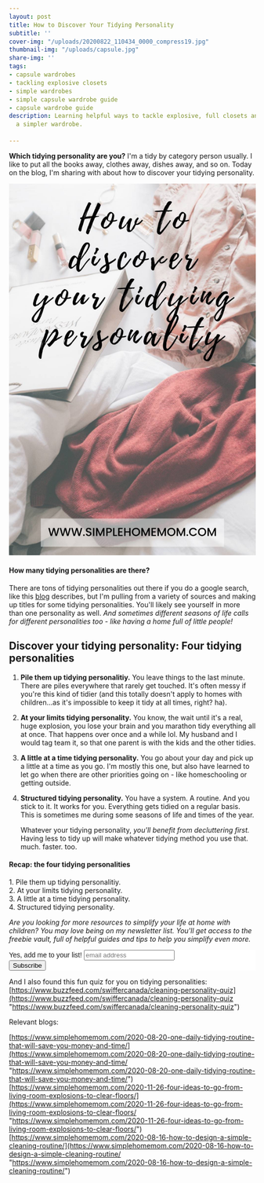 ```yaml
---
layout: post
title: How to Discover Your Tidying Personality
subtitle: ''
cover-img: "/uploads/20200822_110434_0000_compress19.jpg"
thumbnail-img: "/uploads/capsule.jpg"
share-img: ''
tags:
- capsule wardrobes
- tackling explosive closets
- simple wardrobes
- simple capsule wardrobe guide
- capsule wardrobe guide
description: Learning helpful ways to tackle explosive, full closets and creating
  a simpler wardrobe.

---
```

**Which tidying personality are you?** I'm a tidy by category person usually. I like to put all the books away, clothes away, dishes away, and so on. Today on the blog, I'm sharing with about how to discover your tidying personality.

![A picture of clothes on the bed.](/uploads/1_20201211_211437_0000_compress84.jpg "How to discover your tidying personality SHM")

#### How many tidying personalities are there?

There are tons of tidying personalities out there if you do a google search, like this [blog](https://www.domain.com.au/living/the-seven-most-common-cleaning-personality-types-20180227-h0wbjf/ ) describes, but I'm pulling from a variety of sources and making up titles for some tidying personalities. You'll likely see yourself in more than one personality as well. _And sometimes different seasons of life calls for different personalities too - like having a home full of little people!_

## Discover your tidying personality: Four tidying personalities

1. **Pile them up tidying personalitiy.** You leave things to the last minute. There are piles everywhere that rarely get touched. It's often messy if you're this kind of tidier (and this totally doesn't apply to homes with children...as it's impossible to keep it tidy at all times, right? ha).
2. **At your limits tidying personality.** You know, the wait until it's a real, huge explosion, you lose your brain and you marathon tidy everything all at once. That happens over once and a while lol. My husband and I would tag team it, so that one parent is with the kids and the other tidies.
3. **A little at a time tidying personality.** You go about your day and pick up a little at a time as you go. I'm mostly this one, but also have learned to let go when there are other priorities going on - like homeschooling or getting outside.
4. **Structured tidying personality.** You have a system. A routine. And you stick to it. It works for you. Everything gets tidied on a regular basis. This is sometimes me during some seasons of life and times of the year.  
     
   Whatever your tidying personality, _you'll benefit from decluttering first._ Having less to tidy up will make whatever tidying method you use that. much. faster. too. 

#### Recap: the four tidying personalities

1\. Pile them up tidying personalitiy.   
2\. At your limits tidying personality.   
3\. A little at a time tidying personality.   
4\. Structured tidying personality.   
  
_Are you looking for more resources to simplify your life at home with children? You may love being on my newsletter list. You'll get access to the freebie vault, full of helpful guides and tips to help you simplify even more._

<!-- Begin Mailchimp Signup Form --> <link href="//cdn-images.mailchimp.com/embedcode/slim-10_7.css" rel="stylesheet" type="text/css"> <style type="text/css"> #mc_embed_signup{background:#fff; clear:left; font:14px Helvetica,Arial,sans-serif; } /* Add your own Mailchimp form style overrides in your site stylesheet or in this style block. We recommend moving this block and the preceding CSS link to the HEAD of your HTML file. */ </style> <div id="mc_embed_signup"> <form action="https://eepurl.us4.list-manage.com/subscribe/post?u=581b5bf0ab44ab0870d2a00c0&id=3026fc64c7" method="post" id="mc-embedded-subscribe-form" name="mc-embedded-subscribe-form" class="validate" target="_blank" novalidate> <div id="mc_embed_signup_scroll"> <label for="mce-EMAIL">Yes, add me to your list!</label> <input type="email" value="" name="EMAIL" class="email" id="mce-EMAIL" placeholder="email address" required> <!-- real people should not fill this in and expect good things - do not remove this or risk form bot signups--> <div style="position: absolute; left: -5000px;" aria-hidden="true"><input type="text" name="b_581b5bf0ab44ab0870d2a00c0_3026fc64c7" tabindex="-1" value=""></div> <div class="clear"><input type="submit" value="Subscribe" name="subscribe" id="mc-embedded-subscribe" class="button"></div> </div> </form> </div>

<!--End mc_embed_signup-->

  
And I also found this fun quiz for you on tidying personalities: [https://www.buzzfeed.com/swiffercanada/cleaning-personality-quiz](https://www.buzzfeed.com/swiffercanada/cleaning-personality-quiz "https://www.buzzfeed.com/swiffercanada/cleaning-personality-quiz")  
  
Relevant blogs:  
  
[https://www.simplehomemom.com/2020-08-20-one-daily-tidying-routine-that-will-save-you-money-and-time/](https://www.simplehomemom.com/2020-08-20-one-daily-tidying-routine-that-will-save-you-money-and-time/ "https://www.simplehomemom.com/2020-08-20-one-daily-tidying-routine-that-will-save-you-money-and-time/")  
[https://www.simplehomemom.com/2020-11-26-four-ideas-to-go-from-living-room-explosions-to-clear-floors/](https://www.simplehomemom.com/2020-11-26-four-ideas-to-go-from-living-room-explosions-to-clear-floors/ "https://www.simplehomemom.com/2020-11-26-four-ideas-to-go-from-living-room-explosions-to-clear-floors/")  
[https://www.simplehomemom.com/2020-08-16-how-to-design-a-simple-cleaning-routine/](https://www.simplehomemom.com/2020-08-16-how-to-design-a-simple-cleaning-routine/ "https://www.simplehomemom.com/2020-08-16-how-to-design-a-simple-cleaning-routine/")
